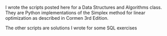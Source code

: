 I wrote the scripts posted here for a Data Structures and Algorithms class. They are Python implementations of the Simplex method for linear optimization as described in Cormen 3rd Edition.

The other scripts are solutions I wrote for some SQL exercises
